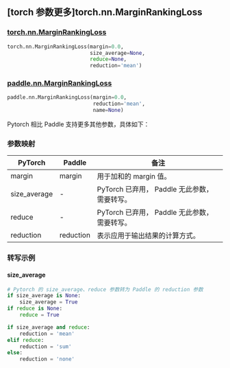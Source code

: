 ## [torch 参数更多]torch.nn.MarginRankingLoss

### [torch.nn.MarginRankingLoss](https://pytorch.org/docs/stable/generated/torch.nn.MarginRankingLoss.html#marginrankingloss)

```python
torch.nn.MarginRankingLoss(margin=0.0,
                           size_average=None,
                           reduce=None,
                           reduction='mean')
```

### [paddle.nn.MarginRankingLoss](https://www.paddlepaddle.org.cn/documentation/docs/zh/develop/api/paddle/nn/MarginRankingLoss_cn.html#marginrankingloss)

```python
paddle.nn.MarginRankingLoss(margin=0.0,
                            reduction='mean',
                            name=None)
```

Pytorch 相比 Paddle 支持更多其他参数，具体如下：

### 参数映射

| PyTorch      | Paddle    | 备注                                         |
| ------------ | --------- | -------------------------------------------- |
| margin       | margin    | 用于加和的 margin 值。                       |
| size_average | -         | PyTorch 已弃用， Paddle 无此参数，需要转写。 |
| reduce       | -         | PyTorch 已弃用， Paddle 无此参数，需要转写。 |
| reduction    | reduction | 表示应用于输出结果的计算方式。               |

### 转写示例

#### size_average

```python
# Pytorch 的 size_average、reduce 参数转为 Paddle 的 reduction 参数
if size_average is None:
    size_average = True
if reduce is None:
    reduce = True

if size_average and reduce:
    reduction = 'mean'
elif reduce:
    reduction = 'sum'
else:
    reduction = 'none'
```
